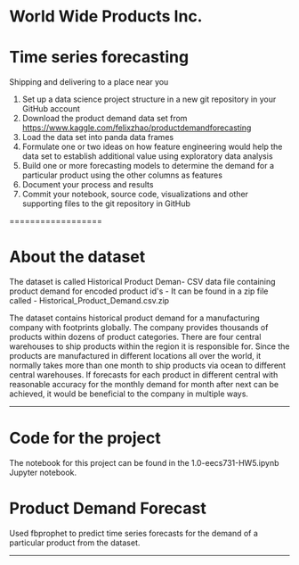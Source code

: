# World Wide Products Inc.

Time series forecasting
=======================

Shipping and delivering to a place near you
1. Set up a data science project structure in a new git repository in your GitHub account
2. Download the product demand data set from
https://www.kaggle.com/felixzhao/productdemandforecasting 
3. Load the data set into panda data frames
4. Formulate one or two ideas on how feature engineering would help the data set to establish additional value using exploratory data analysis
5. Build one or more forecasting models to determine the demand for a particular product using the other columns as features
6. Document your process and results
7. Commit your notebook, source code, visualizations and other supporting files to the git repository in GitHub

==================

About the dataset
==================
The dataset is called Historical Product Deman-  CSV data file containing product demand for encoded product id's - It can be found in a zip file called - Historical_Product_Demand.csv.zip

The dataset contains historical product demand for a manufacturing company with footprints globally. The company provides thousands of products within dozens of product categories. There are four central warehouses to ship products within the region it is responsible for. Since the products are manufactured in different locations all over the world, it normally takes more than one month to ship products via ocean to different central warehouses. If forecasts for each product in different central with reasonable accuracy for the monthly demand for month after next can be achieved, it would be beneficial to the company in multiple ways.

--------------------------------------------------------------------------------------------------------------------------

Code for the project
====================
The notebook for this project can be found in the 1.0-eecs731-HW5.ipynb Jupyter notebook. 


Product Demand Forecast
===================
Used fbprophet to predict time series forecasts for the demand of a particular product from the dataset.  


-------------------------------------------------------------------------------------------------------------------------
